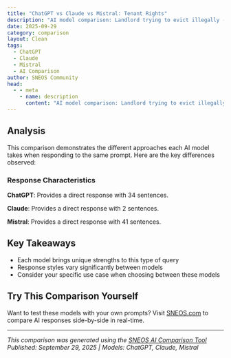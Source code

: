 ```yaml
---
title: "ChatGPT vs Claude vs Mistral: Tenant Rights"
description: "AI model comparison: Landlord trying to evict illegally - know your rights and fight back..."
date: 2025-09-29
category: comparison
layout: Clean
tags:
  - ChatGPT
  - Claude
  - Mistral
  - AI Comparison
author: SNEOS Community
head:
  - - meta
    - name: description
      content: "AI model comparison: Landlord trying to evict illegally - know your rights and fight back..."
---
```


<ChatComparison
  title="ChatGPT vs Claude vs Mistral: Tenant Rights"
  prompt="Landlord trying to evict illegally - know your rights and fight back"
  :responses='{
    "ChatGPT": "I\u0027m sorry to hear that you\u0027re dealing with an attempted illegal eviction. It\u0027s important to know your rights as a tenant so you can protect yourself and respond appropriately. Here are some key points to keep in mind and steps you can take:\n\n### Know Your Rights\n1. **Proper Notice is Required:**  \n   Landlords must give you proper written notice before beginning eviction proceedings. The notice period varies by location and reason for eviction (e.g., non-payment of rent, lease violation).\n\n2. **Eviction Must Go Through the Courts:**  \n   A landlord cannot forcibly remove you, shut off utilities, or change locks without a court order. Any attempt to do so is illegal.\n\n3. **Right to a Hearing:**  \n   If the landlord files for eviction, you have the right to present your case in court.\n\n4. **Protection from Retaliation:**  \n   Landlords cannot evict you in retaliation for complaining about housing conditions or exercising your legal rights.\n\n5. **Tenant\u2019s Right to Repairs and Habitability:**  \n   If the landlord is violating housing or health codes, you might have additional protections.\n\n### What You Can Do\n1. **Document Everything:**  \n   Keep copies of all notices, communication with your landlord, receipts for rent payments, and records of any issues with the property.\n\n2. **Don\u2019t Leave Without a Court Order:**  \n   If the landlord tries to force you out without a court process, call the police and inform them of illegal eviction.\n\n3. **Respond to Eviction Notices:**  \n   If you receive an eviction notice, respond promptly and consider seeking legal advice.\n\n4. **Seek Legal Assistance:**  \n   Contact local tenant rights organizations, housing agencies, or legal aid services. Many areas provide free or low-cost legal help for tenants.\n\n5. **Know Your Local Laws:**  \n   Tenant rights and eviction laws vary by state, city, and country. Research your local regulations.\n\n### Resources to Consider\n- Local tenant unions or advocacy groups  \n- Legal Aid organizations  \n- Housing courts or housing departments on your city\u2019s official website  \n- Online resources specific to your area\u2019s landlord-tenant laws  \n\n### Summary\n- Landlords cannot evict you illegally or without a court order.  \n- Know and exercise your rights.  \n- Document all interactions and communications.  \n- Seek legal help early.  \n- Do not vacate the premises until legally required.\n\nIf you tell me your location, I can help you find specific resources and laws that apply to your situation.",
    "Claude": "Invalid API source. Please specify \u0027openai\u0027, \u0027anthropic\u0027, \u0027gemini\u0027, \u0027gemini-grounding\u0027, \u0027deepseek\u0027, \u0027grok\u0027, \u0027grok-live\u0027, or \u0027mistral\u0027.",
    "Mistral": "If you believe your landlord is trying to evict you illegally, it\u0027s crucial to know your rights and take appropriate actions to protect yourself. Here are some steps you can take:\n\n### 1. **Understand Your Rights**\n   - **Lease Agreement**: Review your lease agreement to understand the terms of your tenancy.\n   - **Local Laws**: Familiarize yourself with local and state laws regarding evictions. These laws can vary significantly by location.\n   - **Notice Requirements**: Ensure that your landlord has provided the proper notice required by law. This often includes a specific number of days\u0027 notice before an eviction can proceed.\n\n### 2. **Document Everything**\n   - **Communications**: Keep records of all communications with your landlord, including emails, texts, and letters.\n   - **Notices**: Save any notices you receive, such as eviction notices or notices to cure a lease violation.\n   - **Photos/Videos**: Document the condition of the property, especially if the landlord is claiming damage or neglect.\n\n### 3. **Seek Legal Advice**\n   - **Legal Aid**: Contact local legal aid organizations or tenant rights groups. They often provide free or low-cost legal assistance.\n   - **Lawyer**: Consider hiring a lawyer who specializes in tenant rights. Many offer free consultations.\n\n### 4. **Respond to Notices**\n   - **Cure Notice**: If you receive a notice to cure a lease violation, respond promptly and address the issue if possible.\n   - **Eviction Notice**: If you receive an eviction notice, respond in writing to contest the eviction if you believe it is illegal.\n\n### 5. **Attend Court Hearings**\n   - **Court Date**: If the landlord files an eviction lawsuit, make sure to attend all court hearings.\n   - **Evidence**: Bring all relevant documents and evidence to support your case.\n\n### 6. **File a Complaint**\n   - **Housing Authority**: If your landlord is violating housing codes or regulations, file a complaint with your local housing authority.\n   - **Court**: If the landlord is engaging in illegal activities, such as locking you out or shutting off utilities, you may need to file a complaint in court.\n\n### 7. **Negotiate**\n   - **Mediation**: Sometimes, mediation can help resolve disputes without going to court.\n   - **Settlement**: If possible, try to negotiate a settlement that allows you to stay or find alternative housing.\n\n### 8. **Stay Calm and Organized**\n   - **Emotional Support**: Evictions can be stressful. Seek support from friends, family, or community resources.\n   - **Organization**: Keep all documents and communications organized to present a clear case.\n\n### 9. **Know Your Options**\n   - **Relocation Assistance**: Some jurisdictions offer relocation assistance for tenants facing eviction.\n   - **Emergency Housing**: Look into emergency housing options if you are at risk of becoming homeless.\n\n### 10. **Report Illegal Actions**\n   - **Police**: If the landlord engages in illegal actions such as changing locks or removing your belongings, contact the police.\n   - **Legal Action**: You may need to take legal action against the landlord for illegal eviction attempts.\n\n### Additional Resources\n   - **Tenant Rights Organizations**: Groups like the National Housing Law Project or local tenant unions can provide valuable information and support.\n   - **Government Agencies**: Contact your local housing department or consumer protection agency for guidance.\n\nBy taking these steps, you can better protect your rights and fight back against an illegal eviction."
  }'
  published-date="16:28"
/>

## Analysis

This comparison demonstrates the different approaches each AI model takes when responding to the same prompt. Here are the key differences observed:

### Response Characteristics

**ChatGPT**: Provides a direct response with 34 sentences. 

**Claude**: Provides a direct response with 2 sentences. 

**Mistral**: Provides a direct response with 41 sentences. 

## Key Takeaways

- Each model brings unique strengths to this type of query
- Response styles vary significantly between models
- Consider your specific use case when choosing between these models

## Try This Comparison Yourself

Want to test these models with your own prompts? Visit [SNEOS.com](https://sneos.com) to compare AI responses side-by-side in real-time.

---

*This comparison was generated using the [SNEOS AI Comparison Tool](https://sneos.com)*
*Published: September 29, 2025 | Models: ChatGPT, Claude, Mistral*
